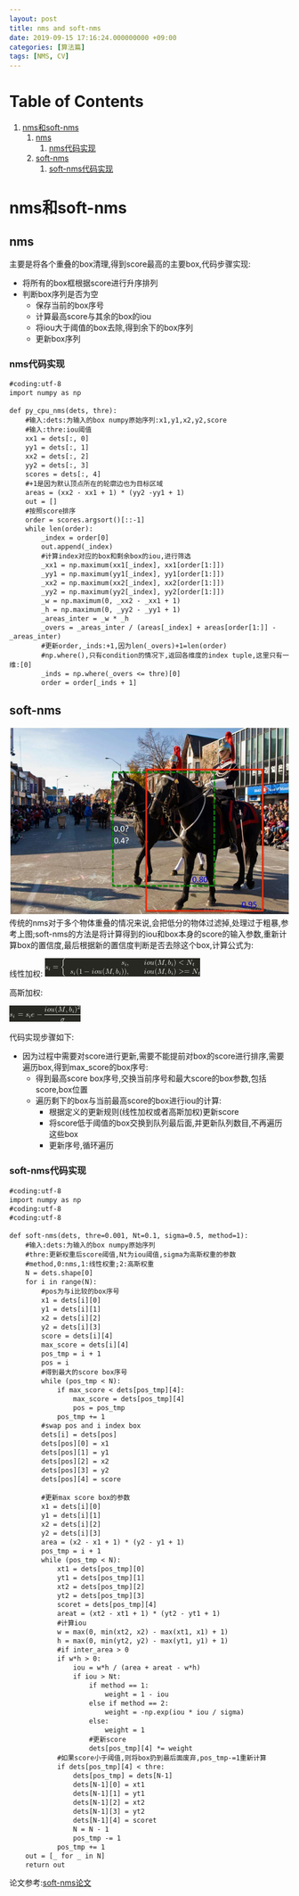 ```yaml
---
layout: post
title: nms and soft-nms
date: 2019-09-15 17:16:24.000000000 +09:00
categories: [算法篇]
tags: [NMS, CV]
---
```

# Table of Contents

1.  [nms和soft-nms](#org73044cc)
    1.  [nms](#org06dfa46)
        1.  [nms代码实现](#orga3454df)
    2.  [soft-nms](#org02ecd64)
        1.  [soft-nms代码实现](#org552e4f8)


<a id="org73044cc"></a>

# nms和soft-nms


<a id="org06dfa46"></a>

## nms

主要是将各个重叠的box清理,得到score最高的主要box,代码步骤实现:

-   将所有的box框根据score进行升序排列
-   判断box序列是否为空
    -   保存当前的box序号
    -   计算最高score与其余的box的iou
    -   将iou大于阈值的box去除,得到余下的box序列
    -   更新box序列


<a id="orga3454df"></a>

### nms代码实现

    #coding:utf-8
    import numpy as np

    def py_cpu_nms(dets, thre):
        #输入:dets:为输入的box numpy原始序列:x1,y1,x2,y2,score
        #输入:thre:iou阈值
        xx1 = dets[:, 0]
        yy1 = dets[:, 1]
        xx2 = dets[:, 2]
        yy2 = dets[:, 3]
        scores = dets[:, 4]
        #+1是因为默认顶点所在的轮廓边也为目标区域
        areas = (xx2 - xx1 + 1) * (yy2 -yy1 + 1)
        out = []
        #按照score排序
        order = scores.argsort()[::-1]
        while len(order):
            _index = order[0]
            out.append(_index)
            #计算index对应的box和剩余box的iou,进行筛选
            _xx1 = np.maximum(xx1[_index], xx1[order[1:]])
            _yy1 = np.maximum(yy1[_index], yy1[order[1:]])
            _xx2 = np.maximum(xx2[_index], xx2[order[1:]])
            _yy2 = np.maximum(yy2[_index], yy2[order[1:]])
            _w = np.maximum(0, _xx2 - _xx1 + 1)
            _h = np.maximum(0, _yy2 - _yy1 + 1)
            _areas_inter = _w * _h
            _overs = _areas_inter / (areas[_index] + areas[order[1:]] - _areas_inter)
            #更新order,_inds:+1,因为len(_overs)+1=len(order)
            #np.where(),只有condition的情况下,返回各维度的index tuple,这里只有一维:[0]
            _inds = np.where(_overs <= thre)[0]
            order = order[_inds + 1]


<a id="org02ecd64"></a>

## soft-nms

![pic-shortcoming for nms](https://github.com/ZhengWG/Imgs_blog/raw/master/nms_and_soft_nms/shortcoming_for_nms.jpeg)
传统的nms对于多个物体重叠的情况来说,会把低分的物体过滤掉,处理过于粗暴,参考上图;soft-nms的方法是将计算得到的iou和box本身的score的输入参数,重新计算box的置信度,最后根据新的置信度判断是否去除这个box,计算公式为:

线性加权:
![线性加权公式](https://github.com/ZhengWG/Imgs_blog/raw/master/nms_and_soft_nms/ltximg/org-ltximg_1180780576c3081aa0d4eb0be10ec0cfc93e1d40.png)

高斯加权:

![高斯加权公式](https://github.com/ZhengWG/Imgs_blog/raw/master/nms_and_soft_nms/ltximg/org-ltximg_61f6887da1166368bd2448b5a3d8010748c7ff5c.png)

代码实现步骤如下:

-   因为过程中需要对score进行更新,需要不能提前对box的score进行排序,需要遍历box,得到max_score的box序号:
    -   得到最高score box序号,交换当前序号和最大score的box参数,包括score,box位置
    -   遍历剩下的box与当前最高score的box进行iou的计算:
        -   根据定义的更新规则(线性加权或者高斯加权)更新score
        -   将score低于阈值的box交换到队列最后面,并更新队列数目,不再遍历这些box
        -   更新序号,循环遍历


<a id="org552e4f8"></a>

### soft-nms代码实现

    #coding:utf-8
    import numpy as np
    #coding:utf-8
    #coding:utf-8

    def soft-nms(dets, thre=0.001, Nt=0.1, sigma=0.5, method=1):
        #输入:dets:为输入的box numpy原始序列
        #thre:更新权重后score阈值,Nt为iou阈值,sigma为高斯权重的参数
        #method,0:nms,1:线性权重;2:高斯权重
        N = dets.shape[0]
        for i in range(N):
            #pos为与i比较的box序号
            x1 = dets[i][0]
            y1 = dets[i][1]
            x2 = dets[i][2]
            y2 = dets[i][3]
            score = dets[i][4]
            max_score = dets[i][4]
            pos_tmp = i + 1
            pos = i
            #得到最大的score box序号
            while (pos_tmp < N):
                if max_score < dets[pos_tmp][4]:
                    max_score = dets[pos_tmp][4]
                    pos = pos_tmp
                pos_tmp += 1
            #swap pos and i index box
            dets[i] = dets[pos]
            dets[pos][0] = x1
            dets[pos][1] = y1
            dets[pos][2] = x2
            dets[pos][3] = y2
            dets[pos][4] = score

            #更新max score box的参数
            x1 = dets[i][0]
            y1 = dets[i][1]
            x2 = dets[i][2]
            y2 = dets[i][3]
            area = (x2 - x1 + 1) * (y2 - y1 + 1)
            pos_tmp = i + 1
            while (pos_tmp < N):
                xt1 = dets[pos_tmp][0]
                yt1 = dets[pos_tmp][1]
                xt2 = dets[pos_tmp][2]
                yt2 = dets[pos_tmp][3]
                scoret = dets[pos_tmp][4]
                areat = (xt2 - xt1 + 1) * (yt2 - yt1 + 1)
                #计算iou
                w = max(0, min(xt2, x2) - max(xt1, x1) + 1)
                h = max(0, min(yt2, y2) - max(yt1, y1) + 1)
                #if inter_area > 0
                if w*h > 0:
                    iou = w*h / (area + areat - w*h)
                    if iou > Nt:
                        if method == 1:
                            weight = 1 - iou
                        else if method == 2:
                            weight = -np.exp(iou * iou / sigma)
                        else:
                            weight = 1
                        #更新score
                        dets[pos_tmp][4] *= weight
                #如果score小于阈值,则将box扔到最后面废弃,pos_tmp-=1重新计算
                if dets[pos_tmp][4] < thre:
                    dets[pos_tmp] = dets[N-1]
                    dets[N-1][0] = xt1
                    dets[N-1][1] = yt1
                    dets[N-1][2] = xt2
                    dets[N-1][3] = yt2
                    dets[N-1][4] = scoret
                    N = N - 1
                    pos_tmp -= 1
                pos_tmp += 1
        out = [_ for _ in N]
        return out

论文参考:[soft-nms论文](http://link.zhihu.com/?target=http%3A//cn.arxiv.org/abs/1704.04503)
